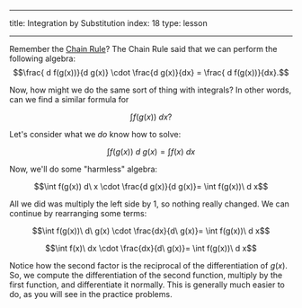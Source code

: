 
---
title: Integration by Substitution
index: 18
type: lesson

---

Remember the  [Chain Rule](https://ymath.io/calculus/derivatives/chain-rule)? The Chain Rule said that we can perform the following algebra:
$$\frac{ d f(g(x))}{d g(x)} \cdot \frac{d g(x)}{dx} = \frac{ d f(g(x))}{dx}.$$

Now, how might we do the same sort of thing with integrals? In other words, can we find a similar formula for

$$\int f(g(x)) \ dx ?$$

Let's consider what we _do_ know how to solve:

$$\int f(g(x))\ d\ g(x)  =  \int f(x)\ d x$$

Now, we'll do some "harmless" algebra:

$$\int f(g(x)) d\ x \cdot \frac{d g(x)}{d g(x)}=  \int f(g(x))\ d x$$

All we did was multiply the left side by 1, so nothing really changed. We can continue by rearranging some terms:

$$\int f(g(x))\ d\ g(x) \cdot \frac{dx}{d\ g(x)}=  \int f(g(x))\ d x$$

$$\int f(x)\ dx  \cdot \frac{dx}{d\ g(x)}=  \int f(g(x))\ d x$$

Notice how the second factor is the reciprocal of the differentiation of $g(x)$. So, we compute the differentiation of the second function, multiply by the first function, and differentiate it normally. This is generally much easier to do, as you will see in the practice problems.
<!--stackedit_data:
eyJoaXN0b3J5IjpbMjgyMTIzMDc1XX0=
-->
